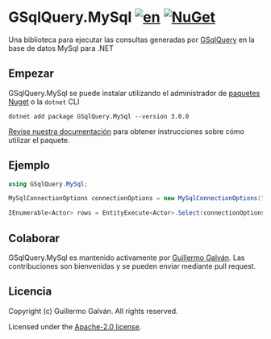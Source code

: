 # GSqlQuery.MySql [![en](https://img.shields.io/badge/lang-en-red.svg)](./README.md) [![NuGet](https://img.shields.io/nuget/v/GSqlQuery.MySql.svg)](https://www.nuget.org/packages/GSqlQuery.MySql)

Una biblioteca para ejecutar las consultas generadas por [GSqlQuery](https://github.com/guillermo-galvan/GSqlQuery) en la base de datos MySql para .NET

## Empezar

GSqlQuery.MySql se puede instalar utilizando el administrador de [paquetes Nuget](https://www.nuget.org/packages/GSqlQuery.MySql) o la `dotnet` CLI

```shell
dotnet add package GSqlQuery.MySql --version 3.0.0
```

[Revise nuestra documentación](./docs/es/Config.md) para obtener instrucciones sobre cómo utilizar el paquete.

## Ejemplo

```csharp
using GSqlQuery.MySql;

MySqlConnectionOptions connectionOptions = new MySqlConnectionOptions("<connectionString>");

IEnumerable<Actor> rows = EntityExecute<Actor>.Select(connectionOptions).Build().Execute();
```

## Colaborar

GSqlQuery.MySql es mantenido activamente por [Guillermo Galván](https://github.com/guillermo-galvan). Las contribuciones son bienvenidas y se pueden enviar mediante pull request.

## Licencia
Copyright (c) Guillermo Galván. All rights reserved.

Licensed under the [Apache-2.0 license](./LICENSE).